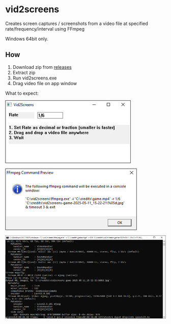 # vid2screens
Creates screen captures / screenshots from a video file at specified rate/frequency/interval using FFmpeg

Windows 64bit only.

## How

1. Download zip from [releases](https://github.com/FishieCat/vid2screens/releases)
2. Extract zip
3. Run vid2screens.exe
4. Drag video file on app window

What to expect:

![A window](https://raw.githubusercontent.com/FishieCat/vid2screens/main/v2s_1.png)

![Info on how to just use ffmpeg instead](https://raw.githubusercontent.com/FishieCat/vid2screens/main/v2s_2.png)

![Command line window](https://raw.githubusercontent.com/FishieCat/vid2screens/main/v2s_3.png)
